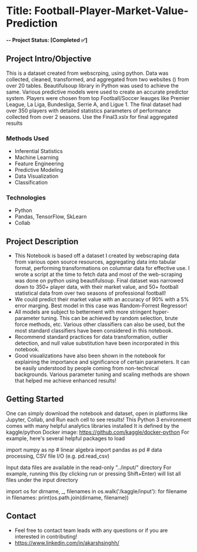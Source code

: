 # Title: Football-Player-Market-Value-Prediction


#### -- Project Status: [Completed ✅]

## Project Intro/Objective

This is a dataset created from webscrping, using python. Data was collected, cleaned, transformed, and aggregated from two websites () from over 20 tables. Beautifulsoup library in Python was used to achieve the same. Various predictive models were used to create an accurate predictor system. Players were chosen from top Football/Soccer leauges like Premier League, La Liga, Bundesliga, Serrie A, and Ligue 1. The final dataset had over 350 players with detailed statistics parameters of performance collected from over 2 seasons. 
Use the Final3.xslx for final aggregated results

### Methods Used
* Inferential Statistics
* Machine Learning
* Feature Engineering
* Predictive Modeling
* Data Visualization
* Classification 

### Technologies
* Python
* Pandas, TensorFlow, SkLearn
* Collab

## Project Description
* This Notebook is based off a dataset I created by webscraping data from various open source resources, aggregating data into tabular format, performing transformations on columnar data for effective use. I wrote a script at the time to fetch data and most of the web-scraping was done on python using beautifulsoup. Final dataset was narrowed down to 350+ player data, with their market value, and 50+ football statistical data from over two seasons of professional football!
* We could predict their market value with an accuracy of 90% with a 5% error marging. Best model in this case was Random-Forrest Regressor!
* All models are subject to betterment with more stringent hyper-parameter tuning. This can be achieved by random selection, brute force methods, etc. Various other classifiers can also be used, but the most standard classifiers have been considered in this notebook.
* Recommend standard practices for data transformation, outlier detection, and null value substitution have been incorporated in this notebook.
* Good visualizations have also been shown in the notebook for explaining the importance and significance of certain parameters. It can be easily understood by people coming from non-technical backgrounds. Various parameter tuning and scaling methods are shown that helped me achieve enhanced results!


## Getting Started

  
 One can simply download the notebook and dataset, open in platforms like Jupyter, Collab, and Run each cell to see results!
  This Python 3 environment comes with many helpful analytics libraries installed
 It is defined by the kaggle/python Docker image: https://github.com/kaggle/docker-python
 For example, here's several helpful packages to load

import numpy as np # linear algebra
import pandas as pd # data processing, CSV file I/O (e.g. pd.read_csv)

Input data files are available in the read-only "../input/" directory
For example, running this (by clicking run or pressing Shift+Enter) will list all files under the input directory

import os
for dirname, _, filenames in os.walk('/kaggle/input'):
    for filename in filenames:
        print(os.path.join(dirname, filename))




## Contact

* Feel free to contact team leads with any questions or if you are interested in contributing!
* https://www.linkedin.com/in/akarshsinghh/

